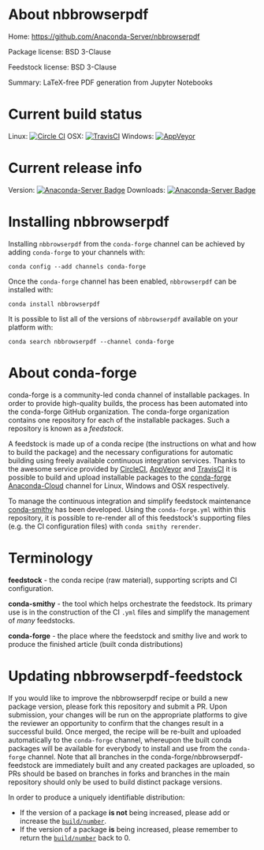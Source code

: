 About nbbrowserpdf
==================

Home: https://github.com/Anaconda-Server/nbbrowserpdf

Package license: BSD 3-Clause

Feedstock license: BSD 3-Clause

Summary: LaTeX-free PDF generation from Jupyter Notebooks



Current build status
====================

Linux: [![Circle CI](https://circleci.com/gh/conda-forge/nbbrowserpdf-feedstock.svg?style=shield)](https://circleci.com/gh/conda-forge/nbbrowserpdf-feedstock)
OSX: [![TravisCI](https://travis-ci.org/conda-forge/nbbrowserpdf-feedstock.svg?branch=master)](https://travis-ci.org/conda-forge/nbbrowserpdf-feedstock)
Windows: [![AppVeyor](https://ci.appveyor.com/api/projects/status/github/conda-forge/nbbrowserpdf-feedstock?svg=True)](https://ci.appveyor.com/project/conda-forge/nbbrowserpdf-feedstock/branch/master)

Current release info
====================
Version: [![Anaconda-Server Badge](https://anaconda.org/conda-forge/nbbrowserpdf/badges/version.svg)](https://anaconda.org/conda-forge/nbbrowserpdf)
Downloads: [![Anaconda-Server Badge](https://anaconda.org/conda-forge/nbbrowserpdf/badges/downloads.svg)](https://anaconda.org/conda-forge/nbbrowserpdf)

Installing nbbrowserpdf
=======================

Installing `nbbrowserpdf` from the `conda-forge` channel can be achieved by adding `conda-forge` to your channels with:

```
conda config --add channels conda-forge
```

Once the `conda-forge` channel has been enabled, `nbbrowserpdf` can be installed with:

```
conda install nbbrowserpdf
```

It is possible to list all of the versions of `nbbrowserpdf` available on your platform with:

```
conda search nbbrowserpdf --channel conda-forge
```


About conda-forge
=================

conda-forge is a community-led conda channel of installable packages.
In order to provide high-quality builds, the process has been automated into the
conda-forge GitHub organization. The conda-forge organization contains one repository
for each of the installable packages. Such a repository is known as a *feedstock*.

A feedstock is made up of a conda recipe (the instructions on what and how to build
the package) and the necessary configurations for automatic building using freely
available continuous integration services. Thanks to the awesome service provided by
[CircleCI](https://circleci.com/), [AppVeyor](http://www.appveyor.com/)
and [TravisCI](https://travis-ci.org/) it is possible to build and upload installable
packages to the [conda-forge](https://anaconda.org/conda-forge)
[Anaconda-Cloud](http://docs.anaconda.org/) channel for Linux, Windows and OSX respectively.

To manage the continuous integration and simplify feedstock maintenance
[conda-smithy](http://github.com/conda-forge/conda-smithy) has been developed.
Using the ``conda-forge.yml`` within this repository, it is possible to re-render all of
this feedstock's supporting files (e.g. the CI configuration files) with ``conda smithy rerender``.


Terminology
===========

**feedstock** - the conda recipe (raw material), supporting scripts and CI configuration.

**conda-smithy** - the tool which helps orchestrate the feedstock.
                   Its primary use is in the construction of the CI ``.yml`` files
                   and simplify the management of *many* feedstocks.

**conda-forge** - the place where the feedstock and smithy live and work to
                  produce the finished article (built conda distributions)


Updating nbbrowserpdf-feedstock
===============================

If you would like to improve the nbbrowserpdf recipe or build a new
package version, please fork this repository and submit a PR. Upon submission,
your changes will be run on the appropriate platforms to give the reviewer an
opportunity to confirm that the changes result in a successful build. Once
merged, the recipe will be re-built and uploaded automatically to the
`conda-forge` channel, whereupon the built conda packages will be available for
everybody to install and use from the `conda-forge` channel.
Note that all branches in the conda-forge/nbbrowserpdf-feedstock are
immediately built and any created packages are uploaded, so PRs should be based
on branches in forks and branches in the main repository should only be used to
build distinct package versions.

In order to produce a uniquely identifiable distribution:
 * If the version of a package **is not** being increased, please add or increase
   the [``build/number``](http://conda.pydata.org/docs/building/meta-yaml.html#build-number-and-string).
 * If the version of a package **is** being increased, please remember to return
   the [``build/number``](http://conda.pydata.org/docs/building/meta-yaml.html#build-number-and-string)
   back to 0.
